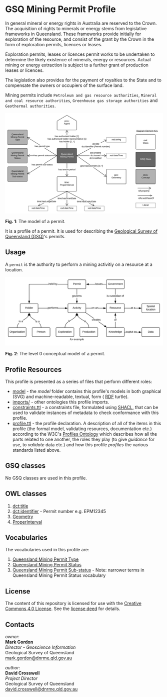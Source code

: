 # GSQ Mining Permit Profile
In general mineral or energy rights in Australia are reserved to the Crown. The acquisition of rights to minerals or energy stems from legislative frameworks in Queensland. These frameworks provide initially for exploration of the resource, and consist of the grant by the Crown in the form of exploration permits, licences or leases.

Exploration permits, leases or licences permit works to be undertaken to determine the likely existence of minerals, energy or resources. Actual mining or energy extraction is subject to a further grant of production leases or licences.

The legislation also provides for the payment of royalties to the State and to compensate the owners or occupiers of the surface land.

Mining permits include `Petroleum and gas resource authorities`, `Mineral and coal resource authorities`, `Greenhouse gas storage authorities` and `Geothermal authorities`.

<img src="model/mining_permit_profile.svg" style="width:800px;" alt="Queensland mining permit model" />  

**Fig. 1**: The model of a permit.  

It is a profile of a permit. It is used for describing the [Geological Survey of Queensland (GSQ)](https://www.business.qld.gov.au/industries/mining-energy-water/resources)'s permits.


## Usage
A `permit` is the authority to perform a mining activitiy on a resource at a location.

<img src="model/mining-permit-conceptual-model.svg" style="width:800px;" alt="Level 0 conceptual model" />  

**Fig. 2**: The level 0 conceptual model of a permit.


## Profile Resources
This profile is presented as a series of files that perform different roles:

* [model](model/) - the *model* folder contains this profile's models in both graphical (SVG) and machine-readable, textual, form ( [RDF](https://www.w3.org/RDF/) turtle).
* [imports/](imports/) - other ontologies this profile imports.
* [constraints.ttl](constraints.ttl) - a constraints file, formulated using [SHACL](https://www.w3.org/TR/shacl/), that can be used to validate instances of metadata to check conformance with this profile.
* [profile.ttl](profile.ttl) - the profile declaration. A description of all of the items in this profile (the formal model, validating resources, documentation etc.) according to the W3C's [Profiles Ontology](https://www.w3.org/TR/dx-prof/) which describes how all the parts related to one another, the roles they play (to give *guidance* for use, to *validate* data etc.) and how this profile *profiles* the various standards listed above.


## GSQ classes
No GSQ classes are used in this profile.


## OWL classes
1. [dct:title](https://w3c.github.io/dxwg/dcat/#Property:resource_title)
2. [dct:identifier](https://w3c.github.io/dxwg/dcat/#Property:resource_identifier) - Permit number e.g. EPM12345
3. [Geometry](https://www.w3.org/2003/01/geo/)
4. [ProperInterval](https://www.w3.org/TR/owl-time/#time:ProperInterval)


## Vocabularies
The vocabularies used in this profile are:
1. [Queensland Mining Permit Type](https://vocabs.gsq.digital/vocabulary/qld-mining-permit)
2. [Queensland Mining Permit Status](https://vocabs.gsq.digital/vocabulary/qld-mining-permit-status)
3. [Queensland Mining Permit Sub-status](https://vocabs.gsq.digital/vocabulary/qld-mining-permit-status) - Note: narrower terms in Queensland Mining Permit Status vocabulary


## License
The content of this repository is licensed for use with the [Creative Commons 4.0 License](https://creativecommons.org/licenses/by/4.0/). See the [license deed](LICENSE) for details.


## Contacts 
*owner*:  
**Mark Gordon**  
*Director - Geoscience Information*  
Geological Survey of Queensland  
<mark.gordon@dnrme.qld.gov.au>  

*author*:  
**David Crosswell**  
*Project Director*  
Geological Survey of Queensland  
<david.crosswell@dnrme.qld.gov.au> 
